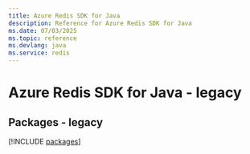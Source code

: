 ```yaml
---
title: Azure Redis SDK for Java
description: Reference for Azure Redis SDK for Java
ms.date: 07/03/2025
ms.topic: reference
ms.devlang: java
ms.service: redis
---
```

# Azure Redis SDK for Java - legacy
## Packages - legacy
[!INCLUDE [packages](redis-index.md)]